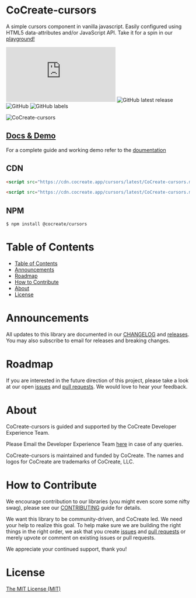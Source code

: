 # CoCreate-cursors

A simple cursors component in vanilla javascript. Easily configured using HTML5 data-attributes and/or JavaScript API. Take it for a spin in our [playground!](https://cocreate.app/docs/cursors)

![GitHub file size in bytes](https://img.shields.io/github/size/CoCreate-app/CoCreate-cursors/dist/CoCreate-cursors.min.js?label=minified%20size&style=for-the-badge)
![GitHub latest release](https://img.shields.io/github/v/release/CoCreate-app/CoCreate-cursors?style=for-the-badge)
![GitHub](https://img.shields.io/github/license/CoCreate-app/CoCreate-cursors?style=for-the-badge)
![GitHub labels](https://img.shields.io/github/labels/CoCreate-app/CoCreate-cursors/help%20wanted?style=for-the-badge)

![CoCreate-cursors](https://cdn.cocreate.app/docs/CoCreate-cursors.gif)

## [Docs & Demo](https://cocreate.app/docs/clone)

For a complete guide and working demo refer to the [doumentation](https://cocreate.app/docs/cursors)

## CDN

```html
<script src="https://cdn.cocreate.app/cursors/latest/CoCreate-cursors.min.js"></script>
```

```html
<script src="https://cdn.cocreate.app/cursors/latest/CoCreate-cursors.min.css"></script>
```

## NPM

```shell
$ npm install @cocreate/cursors
```

# Table of Contents

- [Table of Contents](#table-of-contents)
- [Announcements](#announcements)
- [Roadmap](#roadmap)
- [How to Contribute](#how-to-contribute)
- [About](#about)
- [License](#license)

<a name="announcements"></a>

# Announcements

All updates to this library are documented in our [CHANGELOG](https://github.com/CoCreate-app/CoCreate-cursors/blob/master/CHANGELOG.md) and [releases](https://github.com/CoCreate-app/CoCreate-cursors/releases). You may also subscribe to email for releases and breaking changes.

<a name="roadmap"></a>

# Roadmap

If you are interested in the future direction of this project, please take a look at our open [issues](https://github.com/CoCreate-app/CoCreate-cursors/issues) and [pull requests](https://github.com/CoCreate-app/CoCreate-cursors/pulls). We would love to hear your feedback.

<a name="about"></a>

# About

CoCreate-cursors is guided and supported by the CoCreate Developer Experience Team.

Please Email the Developer Experience Team [here](mailto:develop@cocreate.app) in case of any queries.

CoCreate-cursors is maintained and funded by CoCreate. The names and logos for CoCreate are trademarks of CoCreate, LLC.

<a name="contribute"></a>

# How to Contribute

We encourage contribution to our libraries (you might even score some nifty swag), please see our [CONTRIBUTING](https://github.com/CoCreate-app/CoCreate-cursors/blob/master/CONTRIBUTING.md) guide for details.

We want this library to be community-driven, and CoCreate led. We need your help to realize this goal. To help make sure we are building the right things in the right order, we ask that you create [issues](https://github.com/CoCreate-app/CoCreate-cursors/issues) and [pull requests](https://github.com/CoCreate-app/CoCreate-cursors/pulls) or merely upvote or comment on existing issues or pull requests.

We appreciate your continued support, thank you!

# License

[The MIT License (MIT)](https://github.com/CoCreate-app/CoCreate-cursors/blob/master/LICENSE)
